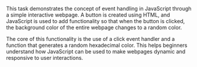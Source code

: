 This task demonstrates the concept of event handling in JavaScript through a simple interactive webpage. A button is created using HTML, and JavaScript is used to add functionality so that when the button is clicked, the background color of the entire webpage changes to a random color.

The core of this functionality is the use of a click event handler and a function that generates a random hexadecimal color. This helps beginners understand how JavaScript can be used to make webpages dynamic and responsive to user interactions.

